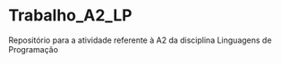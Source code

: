# Trabalho_A2_LP
Repositório para a atividade referente à A2 da disciplina Linguagens de Programação
